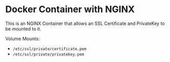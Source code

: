 # Docker Container with NGINX

This is an NGINX Container that allows an SSL Certificate and PrivateKey to be mounted to it.

Volume Mounts:

- `/etc/ssl/private/certificate.pem`
- `/etc/ssl/private/privatekey.pem`
